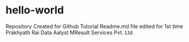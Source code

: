 # hello-world
Repository Created for Github Tutorial
Readme.md file edited for 1st time
Prakhyath Rai
Data Aalyst
MResult Services Pvt. Ltd.